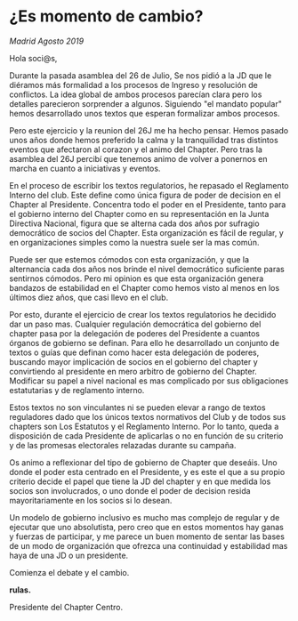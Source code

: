 # ¿Es momento de cambio?

*Madrid Agosto 2019*

Hola soci@s,

Durante la pasada asamblea del 26 de Julio, Se nos pidió a la JD que le diéramos más formalidad a los procesos de Ingreso y resolución de conflictos. La idea global de ambos procesos parecían clara pero los detalles parecieron sorprender a algunos. Siguiendo "el mandato popular" hemos desarrollado unos textos que esperan formalizar ambos procesos.

Pero este ejercicio y la reunion del 26J me ha hecho pensar. Hemos pasado unos años donde hemos preferido la calma y la tranquilidad tras distintos eventos que afectaron al corazon y el animo del Chapter. Pero tras la asamblea del 26J percibí que tenemos animo de volver a ponernos en marcha en cuanto a iniciativas y eventos.

En el proceso de escribir los textos regulatorios, he repasado el Reglamento Interno del club. Este define como única figura de poder de decision en el Chapter al Presidente. Concentra todo el poder en el Presidente, tanto para el gobierno interno del Chapter como en su representación en la Junta Directiva Nacional, figura que se alterna cada dos años por sufragio democrático de socios del Chapter. Esta organización es fácil de regular, y en organizaciones simples como la nuestra suele ser la mas común.

Puede ser que estemos cómodos con esta organización, y que la alternancia cada dos años nos brinde el nivel democrático suficiente paras sentirnos cómodos. Pero mi opinion es que esta organización genera bandazos de estabilidad en el Chapter como hemos visto al menos en los últimos diez años, que casi llevo en el club.

Por esto, durante el ejercicio de crear los textos regulatorios he decidido dar un paso mas. 
Cualquier regulación democrática del gobierno del chapter pasa por la delegación de poderes del Presidente a cuantos órganos de gobierno se definan. Para ello he desarrollado un conjunto de textos o guías que definan como hacer esta delegación de poderes, buscando mayor implicación de socios en el gobierno del chapter y convirtiendo al presidente en mero arbitro de gobierno del Chapter. Modificar su papel a nivel nacional es mas complicado por sus obligaciones estatutarias y de reglamento interno.

Estos textos no son vinculantes ni se pueden elevar a rango de textos reguladores dado que los únicos textos normativos del Club y de todos sus chapters son Los Estatutos y el Reglamento Interno. Por lo tanto, queda a disposición de cada Presidente de aplicarlas o no en función de su criterio y de las promesas electorales relazadas durante su campaña.

Os animo a reflexionar del tipo de gobierno de Chapter que deseáis. Uno donde el poder esta centrado en el Presidente, y es este el que a su propio criterio decide el papel que tiene la JD del chapter y en que medida los socios son involucrados, o uno donde el poder de decision resida mayoritariamente en los socios si lo desean. 

Un modelo de gobierno inclusivo es mucho mas complejo de regular y de ejecutar que uno absolutista, pero creo que en estos momentos hay ganas y fuerzas de participar, y me parece un buen momento de sentar las bases de un modo de organización que ofrezca una continuidad y estabilidad mas haya de una JD o un presidente.

Comienza el debate y el cambio.

**rulas.**

Presidente del Chapter Centro.

